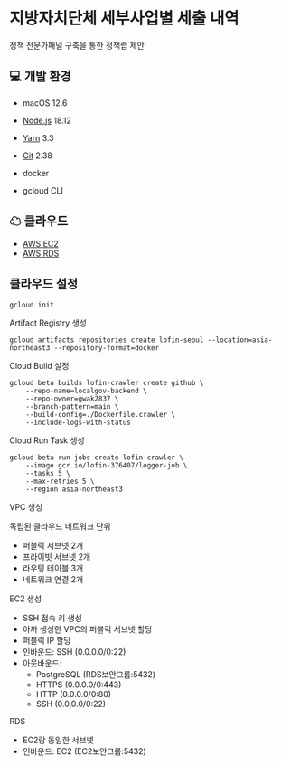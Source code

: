 # 지방자치단체 세부사업별 세출 내역

정책 전문가패널 구축을 통한 정책랩 제안

## 💻 개발 환경

- macOS 12.6
- [Node.js](https://nodejs.org/en/) 18.12
- [Yarn](https://yarnpkg.com/getting-started/install#install-corepack) 3.3
- [Git](https://git-scm.com/download) 2.38

- docker
- gcloud CLI

## ☁ 클라우드

- [AWS EC2](https://ap-northeast-2.console.aws.amazon.com/ec2/home?region=ap-northeast-2#Instances:)
- [AWS RDS](https://ap-northeast-2.console.aws.amazon.com/rds/home?region=ap-northeast-2#databases:)

## 클라우드 설정

```
gcloud init
```

Artifact Registry 생성

```
gcloud artifacts repositories create lofin-seoul --location=asia-northeast3 --repository-format=docker
```

Cloud Build 설정

```
gcloud beta builds lofin-crawler create github \
    --repo-name=localgov-backend \
    --repo-owner=gwak2837 \
    --branch-pattern=main \
    --build-config=./Dockerfile.crawler \
    --include-logs-with-status
```

Cloud Run Task 생성

```
gcloud beta run jobs create lofin-crawler \
    --image gcr.io/lofin-376407/logger-job \
    --tasks 5 \
    --max-retries 5 \
    --region asia-northeast3
```

VPC 생성

독립된 클라우드 네트워크 단위

- 퍼블릭 서브넷 2개
- 프라이빗 서브넷 2개
- 라우팅 테이블 3개
- 네트워크 연결 2개

EC2 생성

- SSH 접속 키 생성
- 아까 생성한 VPC의 퍼블릭 서브넷 할당
- 퍼블릭 IP 할당
- 인바운드: SSH (0.0.0.0/0:22)
- 아웃바운드:
  - PostgreSQL (RDS보안그룹:5432)
  - HTTPS (0.0.0.0/0:443)
  - HTTP (0.0.0.0/0:80)
  - SSH (0.0.0.0/0:22)

RDS

- EC2랑 동일한 서브넷
- 인바운드: EC2 (EC2보안그룹:5432)
